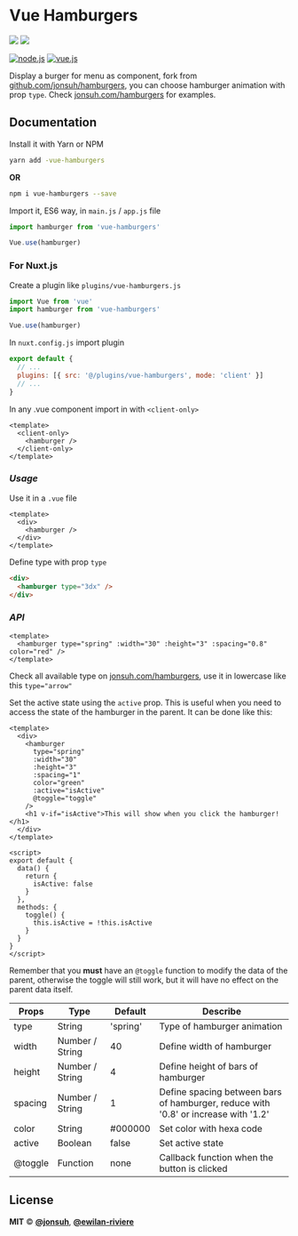 # **Vue Hamburgers**

[![](https://img.shields.io/npm/v/vue-hamburgers.svg?style=flat-square&color=cb3837&logo=npm&logoColor=ffffff)](https://www.npmjs.com/package/vue-hamburgers)
[![](https://img.shields.io/github/license/ewilan-riviere/vuepress-theme-useweb.svg?style=flat-square&color=f05032&logo=git&logoColor=ffffff)](https://github.com/ewilan-riviere/vue-hamburgers/blob/master/LICENSE)

[![node.js](https://img.shields.io/static/v1?label=Node.js&message=v12.16&color=339933&style=flat-square&logo=node.js&logoColor=ffffff)](https://nodejs.org/en/)
[![vue.js](https://img.shields.io/static/v1?label=Vue.js&message=v2.6&color=4FC08D&style=flat-square&logo=vue.js&logoColor=ffffff)](https://vuejs.org/)

Display a burger for menu as component, fork from [github.com/jonsuh/hamburgers](https://github.com/jonsuh/hamburgers), you can choose hamburger animation with prop `type`. Check [jonsuh.com/hamburgers](https://jonsuh.com/hamburgers/) for examples.

## **Documentation**

Install it with Yarn or NPM

```bash
yarn add -vue-hamburgers
```

**OR**

```bash
npm i vue-hamburgers --save
```

Import it, ES6 way, in `main.js` / `app.js` file

```js
import hamburger from 'vue-hamburgers'

Vue.use(hamburger)
```

### **For Nuxt.js**

Create a plugin like `plugins/vue-hamburgers.js`

```js
import Vue from 'vue'
import hamburger from 'vue-hamburgers'

Vue.use(hamburger)
```

In `nuxt.config.js` import plugin

```js
export default {
  // ...
  plugins: [{ src: '@/plugins/vue-hamburgers', mode: 'client' }]
  // ...
}
```

In any .vue component import in with `<client-only>`

```vue
<template>
  <client-only>
    <hamburger />
  </client-only>
</template>
```

### _Usage_

Use it in a `.vue` file

```vue
<template>
  <div>
    <hamburger />
  </div>
</template>
```

Define type with prop `type`

```html
<div>
  <hamburger type="3dx" />
</div>
```

### _API_

```vue
<template>
  <hamburger type="spring" :width="30" :height="3" :spacing="0.8" color="red" />
</template>
```

Check all available type on [jonsuh.com/hamburgers](https://jonsuh.com/hamburgers/), use it in lowercase like this `type="arrow"`

Set the active state using the `active` prop. This is useful when you need to access the state of the hamburger in the parent. It can be done like this:

```vue
<template>
  <div>
    <hamburger
      type="spring"
      :width="30"
      :height="3"
      :spacing="1"
      color="green"
      :active="isActive"
      @toggle="toggle"
    />
    <h1 v-if="isActive">This will show when you click the hamburger!</h1>
  </div>
</template>

<script>
export default {
  data() {
    return {
      isActive: false
    }
  },
  methods: {
    toggle() {
      this.isActive = !this.isActive
    }
  }
}
</script>
```

Remember that you **must** have an `@toggle` function to modify the data of the parent, otherwise the toggle will still work, but it will have no effect on the parent data itself.

| Props   | Type            | Default  | Describe                                                                           |
| ------- | --------------- | -------- | ---------------------------------------------------------------------------------- |
| type    | String          | 'spring' | Type of hamburger animation                                                        |
| width   | Number / String | 40       | Define width of hamburger                                                          |
| height  | Number / String | 4        | Define height of bars of hamburger                                                 |
| spacing | Number / String | 1        | Define spacing between bars of hamburger, reduce with '0.8' or increase with '1.2' |
| color   | String          | #000000  | Set color with hexa code                                                           |
| active  | Boolean         | false    | Set active state                                                                   |
| @toggle | Function        | none     | Callback function when the button is clicked                                       |

## **License**

**MIT** &copy; [**@jonsuh**](https://github.com/jonsuh), [**@ewilan-riviere**](https://github.com/ewilan-riviere)
